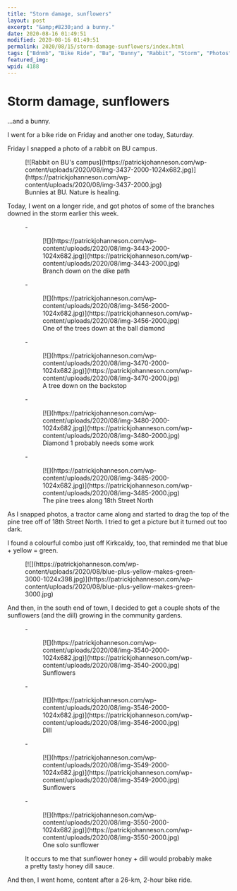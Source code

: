 ```yaml
---
title: "Storm damage, sunflowers"
layout: post
excerpt: "&amp;#8230;and a bunny."
date: 2020-08-16 01:49:51
modified: 2020-08-16 01:49:51
permalink: 2020/08/15/storm-damage-sunflowers/index.html
tags: ["Bdnmb", "Bike Ride", "Bu", "Bunny", "Rabbit", "Storm", "Photos"]
featured_img: 
wpid: 4188
---
```


# Storm damage, sunflowers

…and a bunny.

I went for a bike ride on Friday and another one today, Saturday.

Friday I snapped a photo of a rabbit on BU campus.

<figure class="wp-block-image size-large">[![Rabbit on BU's campus](https://patrickjohanneson.com/wp-content/uploads/2020/08/img-3437-2000-1024x682.jpg)](https://patrickjohanneson.com/wp-content/uploads/2020/08/img-3437-2000.jpg)<figcaption>Bunnies at BU. Nature is healing.</figcaption></figure>Today, I went on a longer ride, and got photos of some of the branches downed in the storm earlier this week.

<figure class="is-layout-flex wp-block-gallery-88 wp-block-gallery columns-3 is-cropped">- <figure>[![](https://patrickjohanneson.com/wp-content/uploads/2020/08/img-3443-2000-1024x682.jpg)](https://patrickjohanneson.com/wp-content/uploads/2020/08/img-3443-2000.jpg)<figcaption class="blocks-gallery-item__caption">Branch down on the dike path</figcaption></figure>
- <figure>[![](https://patrickjohanneson.com/wp-content/uploads/2020/08/img-3456-2000-1024x682.jpg)](https://patrickjohanneson.com/wp-content/uploads/2020/08/img-3456-2000.jpg)<figcaption class="blocks-gallery-item__caption">One of the trees down at the ball diamond</figcaption></figure>
- <figure>[![](https://patrickjohanneson.com/wp-content/uploads/2020/08/img-3470-2000-1024x682.jpg)](https://patrickjohanneson.com/wp-content/uploads/2020/08/img-3470-2000.jpg)<figcaption class="blocks-gallery-item__caption">A tree down on the backstop</figcaption></figure>
- <figure>[![](https://patrickjohanneson.com/wp-content/uploads/2020/08/img-3480-2000-1024x682.jpg)](https://patrickjohanneson.com/wp-content/uploads/2020/08/img-3480-2000.jpg)<figcaption class="blocks-gallery-item__caption">Diamond 1 probably needs some work</figcaption></figure>
- <figure>[![](https://patrickjohanneson.com/wp-content/uploads/2020/08/img-3485-2000-1024x682.jpg)](https://patrickjohanneson.com/wp-content/uploads/2020/08/img-3485-2000.jpg)<figcaption class="blocks-gallery-item__caption">The pine trees along 18th Street North</figcaption></figure>

</figure>As I snapped photos, a tractor came along and started to drag the top of the pine tree off of 18th Street North. I tried to get a picture but it turned out too dark.

I found a colourful combo just off Kirkcaldy, too, that reminded me that blue + yellow = green.

<figure class="wp-block-image size-large">[![](https://patrickjohanneson.com/wp-content/uploads/2020/08/blue-plus-yellow-makes-green-3000-1024x398.jpg)](https://patrickjohanneson.com/wp-content/uploads/2020/08/blue-plus-yellow-makes-green-3000.jpg)</figure>And then, in the south end of town, I decided to get a couple shots of the sunflowers (and the dill) growing in the community gardens.

<figure class="is-layout-flex wp-block-gallery-90 wp-block-gallery columns-3 is-cropped">- <figure>[![](https://patrickjohanneson.com/wp-content/uploads/2020/08/img-3540-2000-1024x682.jpg)](https://patrickjohanneson.com/wp-content/uploads/2020/08/img-3540-2000.jpg)<figcaption class="blocks-gallery-item__caption">Sunflowers</figcaption></figure>
- <figure>[![](https://patrickjohanneson.com/wp-content/uploads/2020/08/img-3546-2000-1024x682.jpg)](https://patrickjohanneson.com/wp-content/uploads/2020/08/img-3546-2000.jpg)<figcaption class="blocks-gallery-item__caption">Dill</figcaption></figure>
- <figure>[![](https://patrickjohanneson.com/wp-content/uploads/2020/08/img-3549-2000-1024x682.jpg)](https://patrickjohanneson.com/wp-content/uploads/2020/08/img-3549-2000.jpg)<figcaption class="blocks-gallery-item__caption">Sunflowers</figcaption></figure>
- <figure>[![](https://patrickjohanneson.com/wp-content/uploads/2020/08/img-3550-2000-1024x682.jpg)](https://patrickjohanneson.com/wp-content/uploads/2020/08/img-3550-2000.jpg)<figcaption class="blocks-gallery-item__caption">One solo sunflower</figcaption></figure>

<figcaption class="blocks-gallery-caption">It occurs to me that sunflower honey + dill would probably make a pretty tasty honey dill sauce.</figcaption></figure>And then, I went home, content after a 26-km, 2-hour bike ride.